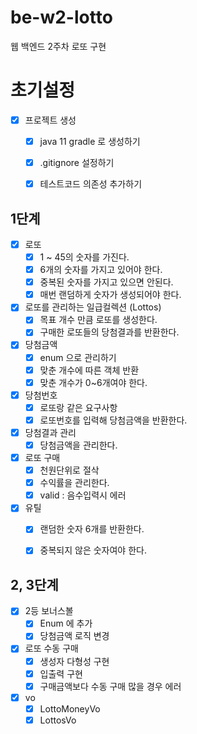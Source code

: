 # be-w2-lotto
웹 백엔드 2주차 로또 구현

# 초기설정
- [x] 프로젝트 생성
  - [x] java 11 gradle 로 생성하기
  - [x] .gitignore 설정하기
  - [x] 테스트코드 의존성 추가하기


## 1단계
- [x] 로또
  - [x] 1 ~ 45의 숫자를 가진다.
  - [x] 6개의 숫자를 가지고 있어야 한다.
  - [x] 중복된 숫자를 가지고 있으면 안된다.
  - [x] 매번 랜덤하게 숫자가 생성되어야 한다.
- [x] 로또를 관리하는 일급컬렉션 (Lottos)
  - [x] 목표 개수 만큼 로또를 생성한다.
  - [x] 구매한 로또들의 당첨결과를 반환한다.
- [x] 당첨금액
  - [x] enum 으로 관리하기
  - [x] 맞춘 개수에 따른 객체 반환
  - [x] 맞춘 개수가 0~6개여야 한다.
- [x] 당첨번호
  - [x] 로또랑 같은 요구사항
  - [x] 로또번호를 입력해 당첨금액을 반환한다.
- [x] 당첨결과 관리
  - [x] 당첨금액을 관리한다.
- [x] 로또 구매
  - [x] 천원단위로 절삭
  - [x] 수익률을 관리한다.
  - [x] valid : 음수입력시 에러
- [x] 유틸
  - [x] 랜덤한 숫자 6개를 반환한다.
  - [x] 중복되지 않은 숫자여야 한다.


## 2, 3단계
- [x] 2등 보너스볼
  - [x] Enum 에 추가
  - [x] 당첨금액 로직 변경
- [x] 로또 수동 구매
  - [x] 생성자 다형성 구현
  - [x] 입출력 구현
  - [x] 구매금액보다 수동 구매 많을 경우 에러
- [x] vo
  - [x] LottoMoneyVo
  - [x] LottosVo
